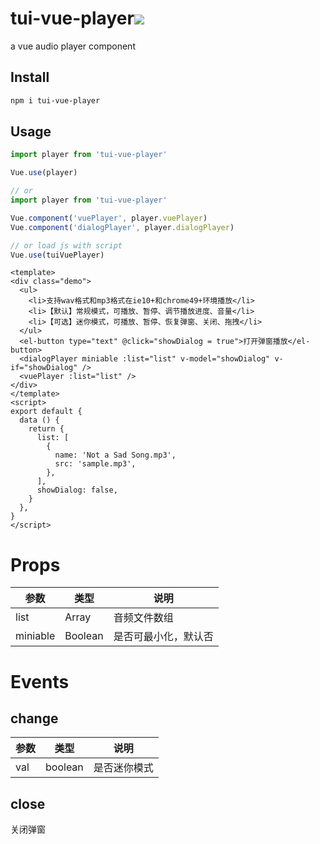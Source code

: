 # tui-vue-player[<img src="https://img.shields.io/npm/v/tui-vue-swiper.svg">](https://www.npmjs.com/package/tui-vue-swiper)

a vue audio player component

## Install

```bash
npm i tui-vue-player
```

## Usage

```js
import player from 'tui-vue-player'

Vue.use(player)

// or
import player from 'tui-vue-player'

Vue.component('vuePlayer', player.vuePlayer)
Vue.component('dialogPlayer', player.dialogPlayer)

// or load js with script
Vue.use(tuiVuePlayer)
```

```vue
<template>
<div class="demo">
  <ul>
    <li>支持wav格式和mp3格式在ie10+和chrome49+环境播放</li>
    <li>【默认】常规模式，可播放、暂停、调节播放进度、音量</li>
    <li>【可选】迷你模式，可播放、暂停、恢复弹窗、关闭、拖拽</li>
  </ul>
  <el-button type="text" @click="showDialog = true">打开弹窗播放</el-button>
  <dialogPlayer miniable :list="list" v-model="showDialog" v-if="showDialog" />
  <vuePlayer :list="list" />
</div>
</template>
<script>
export default {
  data () {
    return {
      list: [
        {
          name: 'Not a Sad Song.mp3',
          src: 'sample.mp3',
        },
      ],
      showDialog: false,
    }
  },
}
</script>
```

# Props

|参数|类型|说明|
|---|---|---|
|list|Array|音频文件数组|
|miniable|Boolean|是否可最小化，默认否|


# Events

## change

|参数|类型|说明|
|---|---|---|
|val|boolean|是否迷你模式|

## close

关闭弹窗

